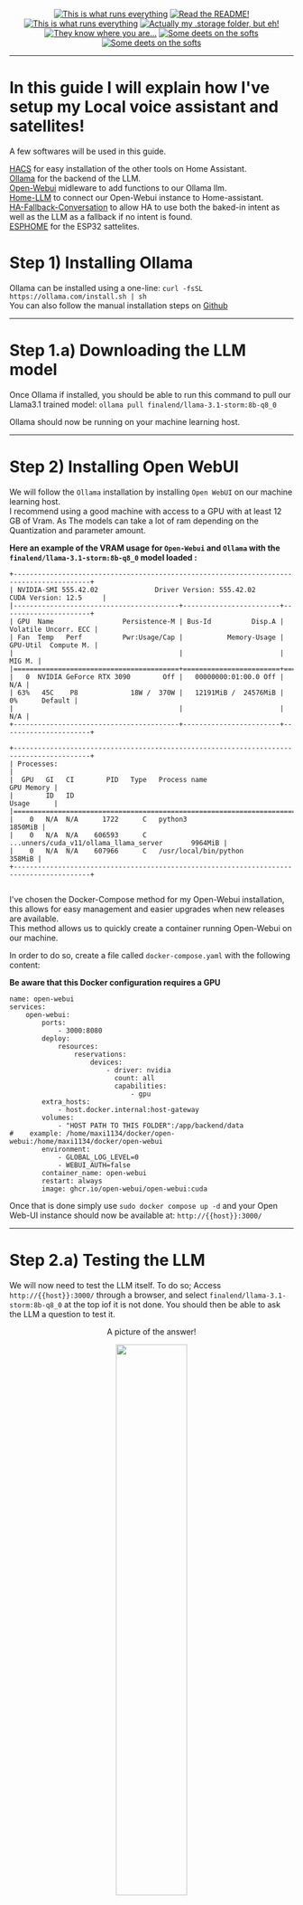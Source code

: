 <p align="center">
<a href="/documentation/hardware.md"><img src="https://img.shields.io/badge/Hardware%20Specifications-purple" alt="This is what runs everything"></a> <a href="/node-red/"><img src="https://img.shields.io/badge/Nodered%20Flows-red" alt="Read the README!"></a> 
<a href="/documentation/zigbee.md"><img src="https://img.shields.io/badge/Zigbee%20Devices-green" alt="This is what runs everything"></a>  <a href="/.storage/"><img src="https://img.shields.io/badge/Lovelace%20Interfaces-orange" alt="Actually my .storage folder, but eh!"></a>
<a href="/documentation/indoor_localization.md"><img src="https://img.shields.io/badge/Indoor%20Localization-blue" alt="They know where you are..."></a> 
<a href="/documentation/software.md"><img src="https://img.shields.io/badge/Software%20Usage-cyan" alt="Some deets on the softs"></a> <a href="/documentation/wifi.md"><img src="https://img.shields.io/badge/Networking-violet" alt="Some deets on the softs"></a> <br></p></p>

_____

# In this guide I will explain how I've setup my Local voice assistant and satellites!  
A few softwares will be used in this guide.

[HACS](https://hacs.xyz/) for easy installation of the other tools on Home Assistant.  
[Ollama](https://ollama.com/) for the backend of the LLM.  
[Open-Webui](https://github.com/open-webui/open-webui) midleware to add functions to our Ollama llm.  
[Home-LLM](https://github.com/acon96/home-llm) to connect our Open-Webui instance to Home-assistant.  
[HA-Fallback-Conversation](https://github.com/m50/ha-fallback-conversation) to allow HA to use both the baked-in intent as well as the LLM as a fallback if no intent is found.  
[ESPHOME](https://esphome.io/components/voice_assistant.html) for the ESP32 sattelites.  


# Step 1) Installing Ollama

Ollama can be installed using a one-line: `curl -fsSL https://ollama.com/install.sh | sh`  
You can also follow the manual installation steps on [Github](https://github.com/ollama/ollama/blob/main/docs/linux.md)

_____

# Step 1.a) Downloading the LLM model

Once Ollama if installed, you should be able to run this command to pull our Llama3.1 trained model: `ollama pull finalend/llama-3.1-storm:8b-q8_0`

Ollama should now be running on your machine learning host.

_____

# Step 2) Installing Open WebUI

We will follow the `Ollama` installation by installing `Open WebUI` on our machine learning host.   
I recommend using a good machine with access to a GPU with at least 12 GB of Vram. As The models can take a lot of ram depending on the Quantization and parameter amount.

**Here an example of the VRAM usage for  `Open-Webui` and `Ollama` with the `finalend/llama-3.1-storm:8b-q8_0` model loaded :**
```
+-----------------------------------------------------------------------------------------+
| NVIDIA-SMI 555.42.02              Driver Version: 555.42.02      CUDA Version: 12.5     |
|-----------------------------------------+------------------------+----------------------+
| GPU  Name                 Persistence-M | Bus-Id          Disp.A | Volatile Uncorr. ECC |
| Fan  Temp   Perf          Pwr:Usage/Cap |           Memory-Usage | GPU-Util  Compute M. |
|                                         |                        |               MIG M. |
|=========================================+========================+======================|
|   0  NVIDIA GeForce RTX 3090        Off |   00000000:01:00.0 Off |                  N/A |
| 63%   45C    P8             18W /  370W |   12191MiB /  24576MiB |      0%      Default |
|                                         |                        |                  N/A |
+-----------------------------------------+------------------------+----------------------+

+-----------------------------------------------------------------------------------------+
| Processes:                                                                              |
|  GPU   GI   CI        PID   Type   Process name                              GPU Memory |
|        ID   ID                                                               Usage      |
|=========================================================================================|
|    0   N/A  N/A      1722      C   python3                                      1850MiB |
|    0   N/A  N/A    606593      C   ...unners/cuda_v11/ollama_llama_server       9964MiB |
|    0   N/A  N/A    607966      C   /usr/local/bin/python                         358MiB |
+-----------------------------------------------------------------------------------------+


```

I've chosen the Docker-Compose method for my Open-Webui installation, this allows for easy management and easier upgrades when new releases are available.  
This method allows us to quickly create a container running Open-Webui on our machine.  

In order to do so, create a file called `docker-compose.yaml` with the following content:

**Be aware that this Docker configuration requires a GPU**
```
name: open-webui
services:
    open-webui:
        ports:
            - 3000:8080
        deploy:
            resources:
                reservations:
                    devices:
                        - driver: nvidia
                          count: all
                          capabilities:
                              - gpu
        extra_hosts:
            - host.docker.internal:host-gateway
        volumes:
            - "HOST PATH TO THIS FOLDER":/app/backend/data 
#    example: /home/maxi1134/docker/open-webui:/home/maxi1134/docker/open-webui
        environment:
            - GLOBAL_LOG_LEVEL=0
            - WEBUI_AUTH=false
        container_name: open-webui
        restart: always
        image: ghcr.io/open-webui/open-webui:cuda

```


Once that is done simply use `sudo docker compose up -d` and your Open Web-UI instance should now be available at: 
`http://{{host}}:3000/`
_____

# Step 2.a) Testing the LLM

We will now need to test the LLM itself.
To do so; Access `http://{{host}}:3000/` through a browser, and select `finalend/llama-3.1-storm:8b-q8_0` at the top iof it is not done. You should then be able to ask the LLM a question to test it.

<p align="center">A picture of the answer! </p>
<p align="middle">
<img src="/assets/open-webui_guide/test_llm.png" width="50%" />
</p>

___

# Step 3) Installing Home-LLM




- 1: You will first need to install the Home-LLM integration to Home-Assistant   
    Thankfuly, there is a neat button to do that easely on [their repo](https://github.com/acon96/home-llm)!



     [![Open your Home Assistant instance and open a repository inside the Home Assistant Community Store.](https://my.home-assistant.io/badges/hacs_repository.svg)](https://my.home-assistant.io/redirect/hacs_repository/?category=Integration&repository=home-llm&owner=acon96) 

- 2: Restart `Home Assistant`

- 3: You will then need to add the  `Home LLM Conversation` integration to Home-Assistant in order to connect Open WebUI to it.
    - 1: Access the `Settings` page.
    - 2: Click on `Devices & services`.
    - 3: Click on `+ ADD INTEGRATION` on the lower-right part of the screen.
    - 4: Type and then select `Local LLM Conversation`.
    - 5: Select the `Ollama API`.
    - 6: Enter the hostname or IP Address of your Open WebUI host.
    - 7: Enter the used port (You must append it with `/ollama/` such as `3000/ollama`).
    - 8: Enter `finalend/llama-3.1-storm:8b-q8_0` as the `Model Name*`
      - Enter your [Open Webui API Key](https://docs.openwebui.com/api/) under `API key`
      - Do not check `Use HTTPS`
      - leave `API Path*` as `/v1` 
    - 9: Press `Next`
    - 10: Select `Assist` under `Selected LLM API`
    - 11: Make sure the `Prompt Format*` is set to `Llama`
    - 12: Make sure `Enable in context learning (ICL) examples` is checked.
    - 13: Press `Sumbit`
    - 14: Press `Finish`

<p align="center">A gif of the process! </p>
<p align="middle">
  <img src="/assets/open-webui_guide/demo_process.gif" width="75%" />
<p>

_____

# Step 4) Installing [HA-Fallback-Conversation](https://github.com/m50/ha-fallback-conversation)


- 1:  Integrate Fallback Conversation to Home-Assistant
  - 1: Access the `HACS` page.
  - 2: Search for `Fallback`
  - 3: Click on `fallback_conversation`.
  - 4: Click on `Download` and install the integration
  - 5: Restart `Home Assistant` for the integration to be detected.
  - 6: Access the `Settings` page.
  - 7: Click on `Devices & services`.
  - 8: Click on `+ ADD INTEGRATION` on the lower-right part of the screen.
  - 8: Search for `Fallback`
  - 9: Click on `Fallback Conversation Agent`.
  - 10 Set the debug level at `Some Debug` for now. (Change it to `No debug` once everything is working.)
  - 11: Click `Sumbit`
  
- 2: Configure the Voice assistant within Home-assistant to use the newly added model through the `Fallback Conversation Agent`.
  - 1: Access the `Settings` page.
  - 2: Click on `Devices & services`.
  - 3: Click on `Fallback Conversation Agent`.
  - 4: Click on `CONFIGURE`.
  - 5: Select `Home assistant` as the `Primary Conversation Agent`.
  - 6: Select `LLM Model 'finalend/llama-3.1-storm:8b-q8_0' (remote)` as the `Falback conversation Agent`.


_____

# Step 5) Selecting the right agent in the Voice assistant settings.


 - 1: Access the `Settings` page.
 - 2: Click on `Voice assistants` page.
 - 3: Click on `Add Assistant`.
 - 4: Set the fields as wanted except for `Conversation Agent`.
 - 5: Select `Fallback Conversation Agent` as the `Conversation agent`.

_____

# Step 6) Setting up ESPHOME Voice assistant satellites.

The voice assistant are set on ESPHOME using ESP32-S3-Boxes.

You should be able to upload the following YAML to them through ESPhome and be able to add them to Home-assistant after that through the "Devices menu".

 - 1: Access the `ESPHOME` page.
 - 2: Click on `New Device`.
 - 3: Chose a name for this device.
 - 3: Click on `Skip this step`.
 - 4: Select `ESP32-S3`
 - 5: Click `Skip` On the `configuration created!` page.
 - 6: Click `Edit` on the newly created esphome entry.
 - 7: Copy and paste the following code to replace any present.
 - 8: Make sure that your `secrets` are properly set for wifi and the `API` key.


```
substitutions:
  name: esp32-s3-box-office-assistant
  friendly_name: ESP32 S3 Box 3 Office Assistant
  micro_wake_word_model: alexa
packages:
  esphome.voice-assistant: github://esphome/wake-word-voice-assistants/esp32-s3-box-3/esp32-s3-box-3.yaml@main
esphome:
  name: ${name}
  name_add_mac_suffix: false
  friendly_name: ${friendly_name}
api:
  encryption:
    key: !secret api_key_voice_assistant


wifi:
  ssid: !secret wifi_ssid
  password: !secret wifi_password
```

  - 9: Click on `Install`
  - 10: Select `Plug into this computer` (Be aware that using a browser with HTTPS is required for this step)
  - 11: Select the right COM port and click on `connect`.
  - 12: Add the newly detected ESPHome device to HA.
  - 13: Access the device in the device menu and press `configure` beside it.
  - 14: Check `Allow the device to perform Home Assistant actions.`

